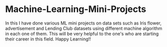# Machine-Learning-Mini-Projects

In this I have done various ML mini projects on data sets such as Iris flower, advertisement and Lending Club datasets using different machine algorithm in each one of them. 
This will be very helpful to the one's who are starting their career in this field. Happy Learning!!
